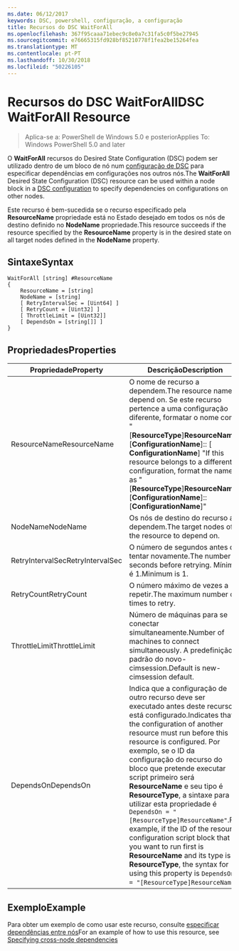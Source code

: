 ```yaml
---
ms.date: 06/12/2017
keywords: DSC, powershell, configuração, a configuração
title: Recursos do DSC WaitForAll
ms.openlocfilehash: 367f95caaa71ebec9c8e0a7c31fa5c0f5be27945
ms.sourcegitcommit: e76665315fd928bf85210778f1fea2be15264fea
ms.translationtype: MT
ms.contentlocale: pt-PT
ms.lasthandoff: 10/30/2018
ms.locfileid: "50226105"
---
```

# <a name="dsc-waitforall-resource"></a><span data-ttu-id="46f90-103">Recursos do DSC WaitForAll</span><span class="sxs-lookup"><span data-stu-id="46f90-103">DSC WaitForAll Resource</span></span>

> <span data-ttu-id="46f90-104">Aplica-se a: PowerShell de Windows 5.0 e posterior</span><span class="sxs-lookup"><span data-stu-id="46f90-104">Applies To: Windows PowerShell 5.0 and later</span></span>

<span data-ttu-id="46f90-105">O **WaitForAll** recursos do Desired State Configuration (DSC) podem ser utilizado dentro de um bloco de nó num [configuração de DSC](configurations.md) para especificar dependências em configurações nos outros nós.</span><span class="sxs-lookup"><span data-stu-id="46f90-105">The **WaitForAll** Desired State Configuration (DSC) resource can be used within a node block in a [DSC configuration](configurations.md) to specify dependencies on configurations on other nodes.</span></span>

<span data-ttu-id="46f90-106">Este recurso é bem-sucedida se o recurso especificado pela **ResourceName** propriedade está no Estado desejado em todos os nós de destino definido no **NodeName** propriedade.</span><span class="sxs-lookup"><span data-stu-id="46f90-106">This resource succeeds if the resource specified by the **ResourceName** property is in the desired state on all target nodes defined in the **NodeName** property.</span></span>


## <a name="syntax"></a><span data-ttu-id="46f90-107">Sintaxe</span><span class="sxs-lookup"><span data-stu-id="46f90-107">Syntax</span></span>

```
WaitForAll [string] #ResourceName
{
    ResourceName = [string]
    NodeName = [string]
    [ RetryIntervalSec = [Uint64] ]
    [ RetryCount = [Uint32] ]
    [ ThrottleLimit = [Uint32]]
    [ DependsOn = [string[]] ]
}
```

## <a name="properties"></a><span data-ttu-id="46f90-108">Propriedades</span><span class="sxs-lookup"><span data-stu-id="46f90-108">Properties</span></span>

|  <span data-ttu-id="46f90-109">Propriedade</span><span class="sxs-lookup"><span data-stu-id="46f90-109">Property</span></span>  |  <span data-ttu-id="46f90-110">Descrição</span><span class="sxs-lookup"><span data-stu-id="46f90-110">Description</span></span>   |
|---|---|
| <span data-ttu-id="46f90-111">ResourceName</span><span class="sxs-lookup"><span data-stu-id="46f90-111">ResourceName</span></span>| <span data-ttu-id="46f90-112">O nome de recurso a dependem.</span><span class="sxs-lookup"><span data-stu-id="46f90-112">The resource name to depend on.</span></span> <span data-ttu-id="46f90-113">Se este recurso pertence a uma configuração diferente, formatar o nome como "[__ResourceType__]__ResourceName__:: [__ConfigurationName__]:: [ __ConfigurationName__] "</span><span class="sxs-lookup"><span data-stu-id="46f90-113">If this resource belongs to a different configuration, format the name as "[__ResourceType__]__ResourceName__::[__ConfigurationName__]::[__ConfigurationName__]"</span></span>|
| <span data-ttu-id="46f90-114">NodeName</span><span class="sxs-lookup"><span data-stu-id="46f90-114">NodeName</span></span>| <span data-ttu-id="46f90-115">Os nós de destino do recurso a dependem.</span><span class="sxs-lookup"><span data-stu-id="46f90-115">The target nodes of the resource to depend on.</span></span>|
| <span data-ttu-id="46f90-116">RetryIntervalSec</span><span class="sxs-lookup"><span data-stu-id="46f90-116">RetryIntervalSec</span></span>| <span data-ttu-id="46f90-117">O número de segundos antes de tentar novamente.</span><span class="sxs-lookup"><span data-stu-id="46f90-117">The number of seconds before retrying.</span></span> <span data-ttu-id="46f90-118">Mínimo é 1.</span><span class="sxs-lookup"><span data-stu-id="46f90-118">Minimum is 1.</span></span>|
| <span data-ttu-id="46f90-119">RetryCount</span><span class="sxs-lookup"><span data-stu-id="46f90-119">RetryCount</span></span>| <span data-ttu-id="46f90-120">O número máximo de vezes a repetir.</span><span class="sxs-lookup"><span data-stu-id="46f90-120">The maximum number of times to retry.</span></span>|
| <span data-ttu-id="46f90-121">ThrottleLimit</span><span class="sxs-lookup"><span data-stu-id="46f90-121">ThrottleLimit</span></span>| <span data-ttu-id="46f90-122">Número de máquinas para se conectar simultaneamente.</span><span class="sxs-lookup"><span data-stu-id="46f90-122">Number of machines to connect simultaneously.</span></span> <span data-ttu-id="46f90-123">A predefinição é padrão do novo-cimsession.</span><span class="sxs-lookup"><span data-stu-id="46f90-123">Default is new-cimsession default.</span></span>|
| <span data-ttu-id="46f90-124">DependsOn</span><span class="sxs-lookup"><span data-stu-id="46f90-124">DependsOn</span></span> | <span data-ttu-id="46f90-125">Indica que a configuração de outro recurso deve ser executado antes deste recurso está configurado.</span><span class="sxs-lookup"><span data-stu-id="46f90-125">Indicates that the configuration of another resource must run before this resource is configured.</span></span> <span data-ttu-id="46f90-126">Por exemplo, se o ID da configuração do recurso do bloco que pretende executar script primeiro será __ResourceName__ e seu tipo é __ResourceType__, a sintaxe para utilizar esta propriedade é `DependsOn = "[ResourceType]ResourceName"`.</span><span class="sxs-lookup"><span data-stu-id="46f90-126">For example, if the ID of the resource configuration script block that you want to run first is __ResourceName__ and its type is __ResourceType__, the syntax for using this property is `DependsOn = "[ResourceType]ResourceName"`.</span></span>|


## <a name="example"></a><span data-ttu-id="46f90-127">Exemplo</span><span class="sxs-lookup"><span data-stu-id="46f90-127">Example</span></span>

<span data-ttu-id="46f90-128">Para obter um exemplo de como usar este recurso, consulte [especificar dependências entre nós](crossNodeDependencies.md)</span><span class="sxs-lookup"><span data-stu-id="46f90-128">For an example of how to use this resource, see [Specifying cross-node dependencies](crossNodeDependencies.md)</span></span>